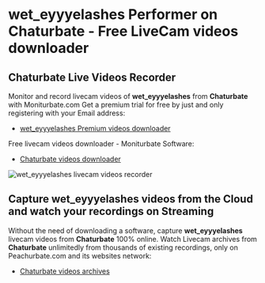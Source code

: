 # wet_eyyyelashes Performer on Chaturbate - Free LiveCam videos downloader

## Chaturbate Live Videos Recorder

Monitor and record livecam videos of **wet_eyyyelashes** from **Chaturbate** with Moniturbate.com
Get a premium trial for free by just and only registering with your Email address:
* [wet_eyyyelashes Premium videos downloader](https://moniturbate.com/request-demo-licence-key.html)

Free livecam videos downloader - Moniturbate Software:
* [Chaturbate videos downloader](https://moniturbate.com/moniturbate-download-software.html)

![wet_eyyyelashes livecam videos recorder](https://peachurnet.com/templates/moniturbate-software.png)


## Capture wet_eyyyelashes videos from the Cloud and watch your recordings on Streaming

Without the need of downloading a software, capture **wet_eyyyelashes** livecam videos from **Chaturbate** 100% online.
Watch Livecam archives from **Chaturbate** unlimitedly from thousands of existing recordings, only on Peachurbate.com and its websites network:
* [Chaturbate videos archives](https://peachurnet.com/)